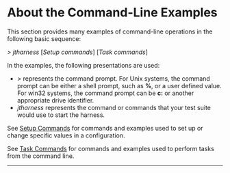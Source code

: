 
# About the Command-Line Examples

This section provides many examples of command-line operations in the following basic sequence:

*\> jtharness* \[*Setup commands*\] \[*Task commands*\]

In the examples, the following presentations are used:

-   *\>* represents the command prompt. For Unix systems, the command prompt can be either a shell
    prompt, such as **%**, or a user defined value. For win32 systems, the command prompt can be
    **c:** or another appropriate drive identifier.
-   *jtharness* represents the command or commands that your test suite would use to start the
    harness.

See [Setup Commands](setupCommands.html) for commands and examples used to set up or change specific
values in a configuration.

See [Task Commands](taskCommands.html) for commands and examples used to perform tasks from the
command line.

----------------------------------------------------------------------------------------------------

